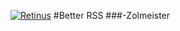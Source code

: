 [![Retinus](https://raw.github.com/Zolmeister/Retinus/master/retinus.png)](http://retin.us)
#Better RSS
###-Zolmeister